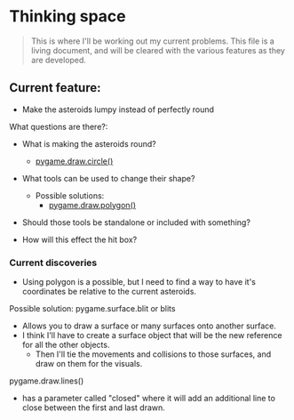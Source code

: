 # Thinking space
>This is where I'll be working out my current problems. 
>This file is a living document, and will be cleared with the various features as they are developed.

## Current feature: 
- Make the asteroids lumpy instead of perfectly round

What questions are there?:
- What is making the asteroids round?
  - [pygame.draw.circle()](https://www.pygame.org/docs/ref/draw.html?highlight=circle#pygame.draw.circle)
- What tools can be used to change their shape?
  - Possible solutions:
    - [pygame.draw.polygon()](https://www.pygame.org/docs/ref/draw.html#pygame.draw.polygon)
- Should those tools be standalone or included with something?

- How will this effect the hit box?

### Current discoveries
- Using polygon is a possible, but I need to find a way to have it's coordinates be
    relative to the current asteroids.

Possible solution:
pygame.surface.blit or blits
- Allows you to draw a surface or many surfaces onto another surface.
- I think I'll have to create a surface object that will be the new reference for all the other objects.
  - Then I'll tie the movements and collisions to those surfaces, and draw on them for the visuals.

pygame.draw.lines()
- has a parameter called "closed" where it will add an additional line to close between the first and last drawn.
